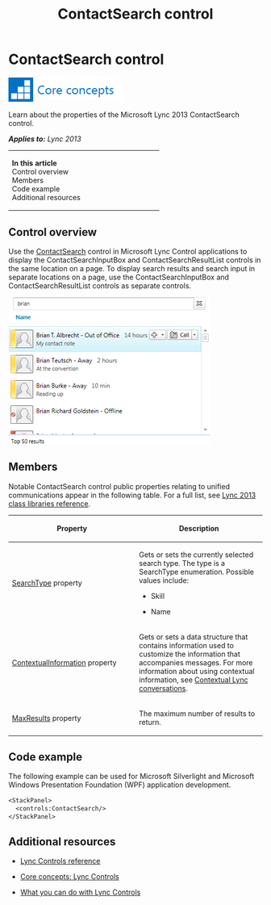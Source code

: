 ﻿---
title: ContactSearch control
TOCTitle: ContactSearch control
ms:assetid: 3196935c-0328-478d-a794-b297cb3d2725
ms:mtpsurl: https://msdn.microsoft.com/en-us/library/JJ945544(v=office.15)
ms:contentKeyID: 51541352
ms.date: 07/24/2014
mtps_version: v=office.15
dev_langs:
- xaml
---

# ContactSearch control

![Core concepts](images/JJ933133.mod_icon_CoreConcepts_long(Office.15).png "Core concepts")

Learn about the properties of the Microsoft Lync 2013 ContactSearch control.


_**Applies to:** Lync 2013_

<table>
<colgroup>
<col style="width: 50%" />
<col style="width: 50%" />
</colgroup>
<tbody>
<tr class="odd">
<td><p><strong>In this article</strong><br />
Control overview<br />
Members<br />
Code example<br />
Additional resources</p></td>
<td></td>
</tr>
</tbody>
</table>


## Control overview

Use the [ContactSearch](contactsearch-class-microsoft-lync-controls_1.md) control in Microsoft Lync Control applications to display the ContactSearchInputBox and ContactSearchResultList controls in the same location on a page. To display search results and search input in separate locations on a page, use the ContactSearchInputBox and ContactSearchResultList controls as separate controls.

![ContactSearch](images/JJ945544.ContactSearch_RTW_bugfix(Office.15).png "ContactSearch")

## Members

Notable ContactSearch control public properties relating to unified communications appear in the following table. For a full list, see [Lync 2013 class libraries reference](lync-2013-class-libraries-reference.md).

<table>
<colgroup>
<col style="width: 50%" />
<col style="width: 50%" />
</colgroup>
<thead>
<tr class="header">
<th><p>Property</p></th>
<th><p>Description</p></th>
</tr>
</thead>
<tbody>
<tr class="odd">
<td><p><a href="contactsearch-searchtype-property-microsoft-lync-controls_1.md">SearchType</a> property</p></td>
<td><p>Gets or sets the currently selected search type. The type is a SearchType enumeration. Possible values include:</p>
<ul>
<li><p>Skill</p></li>
<li><p>Name</p></li>
</ul></td>
</tr>
<tr class="even">
<td><p><a href="contactsearch-contextualinformation-property-microsoft-lync-controls_1.md">ContextualInformation</a> property</p></td>
<td><p>Gets or sets a data structure that contains information used to customize the information that accompanies messages. For more information about using contextual information, see <a href="contextual-lync-conversations.md">Contextual Lync conversations</a>.</p></td>
</tr>
<tr class="odd">
<td><p><a href="contactsearch-maxresults-property-microsoft-lync-controls_1.md">MaxResults</a> property</p></td>
<td><p>The maximum number of results to return.</p></td>
</tr>
</tbody>
</table>


## Code example

The following example can be used for Microsoft Silverlight and Microsoft Windows Presentation Foundation (WPF) application development.

``` xaml
<StackPanel>
  <controls:ContactSearch/>
</StackPanel>
```

## Additional resources

  - [Lync Controls reference](lync-controls-reference.md)

  - [Core concepts: Lync Controls](core-concepts-lync-controls.md)

  - [What you can do with Lync Controls](what-you-can-do-with-lync-controls.md)

